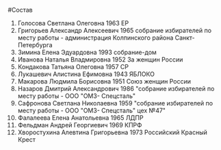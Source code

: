 #Состав
1. Голосова Светлана Олеговна 1963 ЕР
2. Григорьев Александр Алексеевич 1965 собрание избирателей по месту работы - администрация Колпинского района Санкт-Петербурга
3. Зимина Елена Эдуардовна 1993 собрание-дом
4. Иванова Наталья Владмировна 1952 За женщин России
5. Кондакова Татьяна Олеговна 1957 СР
6. Лукашевич Алистина Ефимовна 1943 ЯБЛОКО
7. Макарова Людмила Борисовна 1951 Союз женщин России
8. Назаров Дмитрий Александрович 1986 \"собрание избирателей по месту работы - ООО \"ОМЗ- Спецсталь\"
9. Сафронова Светлана Николаевна 1959 \"собрание избирателей по месту работы - ООО \"ОМЗ- Спецсталь\" цех №47\"
10. Фалалеева Елена Анатольевна 1965 ЛДПР
11. Фельдман Андрей Георгиевич 1969 КПРФ
12. Хворостухина Алевтина Григорьевна 1973 Российский Красный Крест
